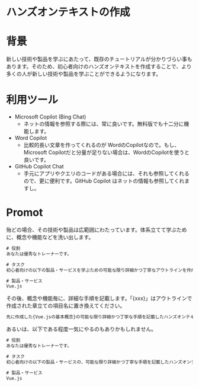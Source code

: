 # ハンズオンテキストの作成

# 背景

新しい技術や製品を学ぶにあたって、既存のチュートリアルが分かりづらい事もあります。そのため、初心者向けのハンズオンテキストを作成することで、より多くの人が新しい技術や製品を学ぶことができるようになります。

# 利用ツール

- Microsoft Copilot (Bing Chat)
    - ネットの情報を参照する際には、常に良いです。無料版でも十二分に機能します。
- Word Copilot
    - 比較的長い文章を作ってくれるのが WordのCopilotなので。もし、Microsoft Copilotだと分量が足りない場合は、WordのCopilotを使うと良いです。
- GitHub Copilot Chat
    - 手元にアプリやクエリのコードがある場合には、それも参照してくれるので、更に便利です。GitHub Copilot はネットの情報も参照してくれますし。


# Promot

殆どの場合、その技術や製品は広範囲にわたっています。体系立てて学ぶために、概念や機能などを洗い出します。

```cmd
# 役割
あなたは優秀なトレーナーです。

# タスク
初心者向けの以下の製品・サービスを学ぶための可能な限り詳細かつ丁寧なアウトラインを作成してください。

# 製品・サービス
Vue.js
```

その後、概念や機能毎に、詳細な手順を記載します。「{xxx}」はアウトラインで作成された章立ての項目名に置き換えてください。

```cmd
先に作成した{Vue.jsの基本概念}の可能な限り詳細かつ丁寧な手順を記載したハンズオンテキストを作成してください。
```

あるいは、以下である程度一気にやるのもありかもしれません。

```cmd
# 役割
あなたは優秀なトレーナーです。

# タスク
初心者向けの以下の製品・サービスの、可能な限り詳細かつ丁寧な手順を記載したハンズオンテキストを作成してください。

# 製品・サービス
Vue.js
```